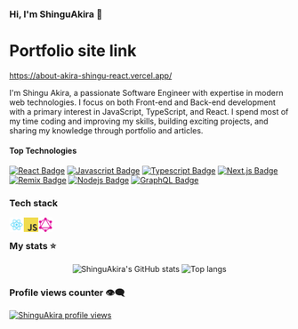 ### Hi, I'm ShinguAkira 👋

# Portfolio site link
https://about-akira-shingu-react.vercel.app/


I'm Shingu Akira, a passionate Software Engineer with expertise in modern web technologies. I focus on both Front-end and Back-end development with a primary interest in JavaScript, TypeScript, and React. I spend most of my time coding and improving my skills, building exciting projects, and sharing my knowledge through portfolio and articles.

#### Top Technologies

[![React Badge](https://img.shields.io/badge/-React-61DBFB?style=for-the-badge&labelColor=black&logo=react&logoColor=61DBFB)](#) 
[![Javascript Badge](https://img.shields.io/badge/-Javascript-F0DB4F?style=for-the-badge&labelColor=black&logo=javascript&logoColor=F0DB4F)](#) 
[![Typescript Badge](https://img.shields.io/badge/-Typescript-007acc?style=for-the-badge&labelColor=black&logo=typescript&logoColor=007acc)](#)
[![Next.js Badge](https://img.shields.io/badge/-Next.js-000000?style=for-the-badge&labelColor=black&logo=next.js&logoColor=white)](#)
[![Remix Badge](https://img.shields.io/badge/-Remix-000000?style=for-the-badge&labelColor=black&logo=remix&logoColor=white)](#)
[![Nodejs Badge](https://img.shields.io/badge/-Nodejs-3C873A?style=for-the-badge&labelColor=black&logo=node.js&logoColor=3C873A)](#) 
[![GraphQL Badge](https://img.shields.io/badge/-GraphQl-e535ab?style=for-the-badge&labelColor=black&logo=node.js&logoColor=e535ab)](#)

### Tech stack

[<img align="left" alt="React" width="26px" src="https://raw.githubusercontent.com/github/explore/80688e429a7d4ef2fca1e82350fe8e3517d3494d/topics/react/react.png" />][reactplaylist]
<img align="left" alt="JavaScript" width="26px" src="https://raw.githubusercontent.com/github/explore/80688e429a7d4ef2fca1e82350fe8e3517d3494d/topics/javascript/javascript.png" />
[<img align="left" alt="GraphQL" width="26px" src="https://raw.githubusercontent.com/github/explore/80688e429a7d4ef2fca1e82350fe8e3517d3494d/topics/graphql/graphql.png" />][graphqllist]


<br/>

### My stats ⭐

<div align="center">
<img alt="ShinguAkira's GitHub stats" src="https://github-readme-stats.vercel.app/api?username=ShinguAkira&show_icons=true&theme=transparent"/>
<img alt="Top langs" src="https://github-readme-stats.vercel.app/api/top-langs/?username=ShinguAkira&layout=compact&&langs_count=8"/>
  
</div>

### Profile views counter 👁️‍🗨️
[![ShinguAkira profile views](https://u8views.com/api/v1/github/profiles/7869344/views/day-week-month-total-count.svg)](https://u8views.com/github/ShinguAkira)

[reactplaylist]:https://youtube.com/playlist?list=PLlYbsPJVZjBygXalKUVKkvFyHQ1NifIiW&si=pj2Rfx3ztZjb_c1P
[graphqllist]: https://youtube.com/playlist?list=PLlYbsPJVZjByzzOLWl2n15n0uQ7m8loEh&si=0NXO3LQENlDOOqdK
